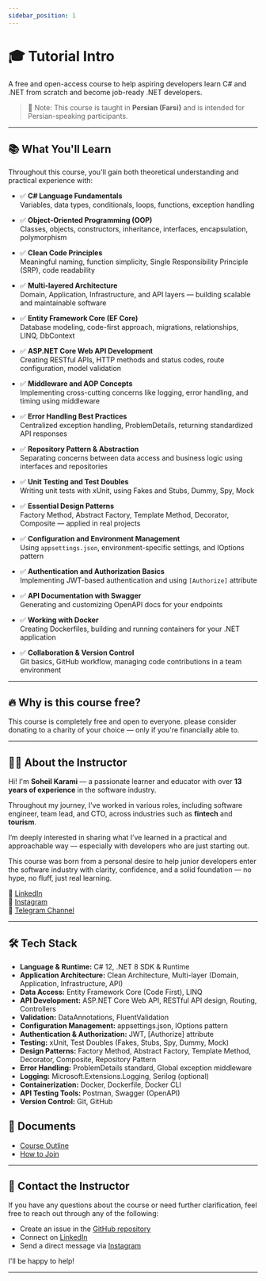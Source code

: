 ```yaml
---
sidebar_position: 1
---
```


# 🎓 Tutorial Intro

A free and open-access course to help aspiring developers learn C# and .NET from scratch and become job-ready .NET developers.

> 📌 Note: This course is taught in **Persian (Farsi)** and is intended for Persian-speaking participants.

---

## 📚 What You'll Learn

Throughout this course, you'll gain both theoretical understanding and practical experience with:

- ✅ **C# Language Fundamentals**  
  Variables, data types, conditionals, loops, functions, exception handling

- ✅ **Object-Oriented Programming (OOP)**  
  Classes, objects, constructors, inheritance, interfaces, encapsulation, polymorphism

- ✅ **Clean Code Principles**  
  Meaningful naming, function simplicity, Single Responsibility Principle (SRP), code readability

- ✅ **Multi-layered Architecture**  
  Domain, Application, Infrastructure, and API layers — building scalable and maintainable software

- ✅ **Entity Framework Core (EF Core)**  
  Database modeling, code-first approach, migrations, relationships, LINQ, DbContext

- ✅ **ASP.NET Core Web API Development**  
  Creating RESTful APIs, HTTP methods and status codes, route configuration, model validation

- ✅ **Middleware and AOP Concepts**  
  Implementing cross-cutting concerns like logging, error handling, and timing using middleware

- ✅ **Error Handling Best Practices**  
  Centralized exception handling, ProblemDetails, returning standardized API responses

- ✅ **Repository Pattern & Abstraction**  
  Separating concerns between data access and business logic using interfaces and repositories

- ✅ **Unit Testing and Test Doubles**  
  Writing unit tests with xUnit, using Fakes and Stubs, Dummy, Spy, Mock

- ✅ **Essential Design Patterns**  
  Factory Method, Abstract Factory, Template Method, Decorator, Composite — applied in real projects

- ✅ **Configuration and Environment Management**  
  Using `appsettings.json`, environment-specific settings, and IOptions pattern

- ✅ **Authentication and Authorization Basics**  
  Implementing JWT-based authentication and using `[Authorize]` attribute

- ✅ **API Documentation with Swagger**  
  Generating and customizing OpenAPI docs for your endpoints

- ✅ **Working with Docker**  
  Creating Dockerfiles, building and running containers for your .NET application

- ✅ **Collaboration & Version Control**  
  Git basics, GitHub workflow, managing code contributions in a team environment

---

## 🔥 Why is this course free?

This course is completely free and open to everyone. please consider donating to a charity of your choice — only if you're financially able to.

---

## 👨‍🏫 About the Instructor

Hi! I'm **Soheil Karami** — a passionate learner and educator with over **13 years of experience** in the software industry.

Throughout my journey, I've worked in various roles, including software engineer, team lead, and CTO, across industries such as **fintech** and **tourism**.

I’m deeply interested in sharing what I’ve learned in a practical and approachable way — especially with developers who are just starting out.

This course was born from a personal desire to help junior developers enter the software industry with clarity, confidence, and a solid foundation — no hype, no fluff, just real learning.

📎 [LinkedIn](https://www.linkedin.com/in/soheilkarami/)  
📎 [Instagram](https://www.instagram.com/soheilkarami92/)  
📎 [Telegram Channel](https://t.me/DotNetFromZeroBySoheilKarami)

---

## 🛠 Tech Stack

- **Language & Runtime:** C# 12, .NET 8 SDK & Runtime
- **Application Architecture:** Clean Architecture, Multi-layer (Domain, Application, Infrastructure, API)
- **Data Access:** Entity Framework Core (Code First), LINQ
- **API Development:** ASP.NET Core Web API, RESTful API design, Routing, Controllers
- **Validation:** DataAnnotations, FluentValidation
- **Configuration Management:** appsettings.json, IOptions pattern
- **Authentication & Authorization:** JWT, [Authorize] attribute
- **Testing:** xUnit, Test Doubles (Fakes, Stubs, Spy, Dummy, Mock)
- **Design Patterns:** Factory Method, Abstract Factory, Template Method, Decorator, Composite, Repository Pattern
- **Error Handling:** ProblemDetails standard, Global exception middleware
- **Logging:** Microsoft.Extensions.Logging, Serilog (optional)
- **Containerization:** Docker, Dockerfile, Docker CLI
- **API Testing Tools:** Postman, Swagger (OpenAPI)
- **Version Control:** Git, GitHub

## 📄 Documents

- [Course Outline](./docs/course-outline.md)
- [How to Join](./docs/how-to-join.md)

---

## 📩 Contact the Instructor

If you have any questions about the course or need further clarification, feel free to reach out through any of the following:

- Create an issue in the [GitHub repository](https://github.com/sohilww)
- Connect on [LinkedIn](https://www.linkedin.com/in/soheilkarami/)
- Send a direct message via [Instagram](https://www.instagram.com/soheilkarami92/)

I'll be happy to help!

---
